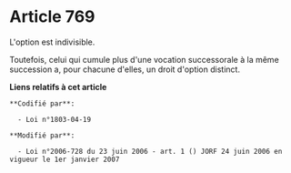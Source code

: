 # Article 769

L'option est indivisible.

Toutefois, celui qui cumule plus d'une vocation successorale à la même succession a, pour chacune d'elles, un droit d'option
distinct.

**Liens relatifs à cet article**

	**Codifié par**:

	  - Loi n°1803-04-19

	**Modifié par**:

	  - Loi n°2006-728 du 23 juin 2006 - art. 1 () JORF 24 juin 2006 en vigueur le 1er janvier 2007
